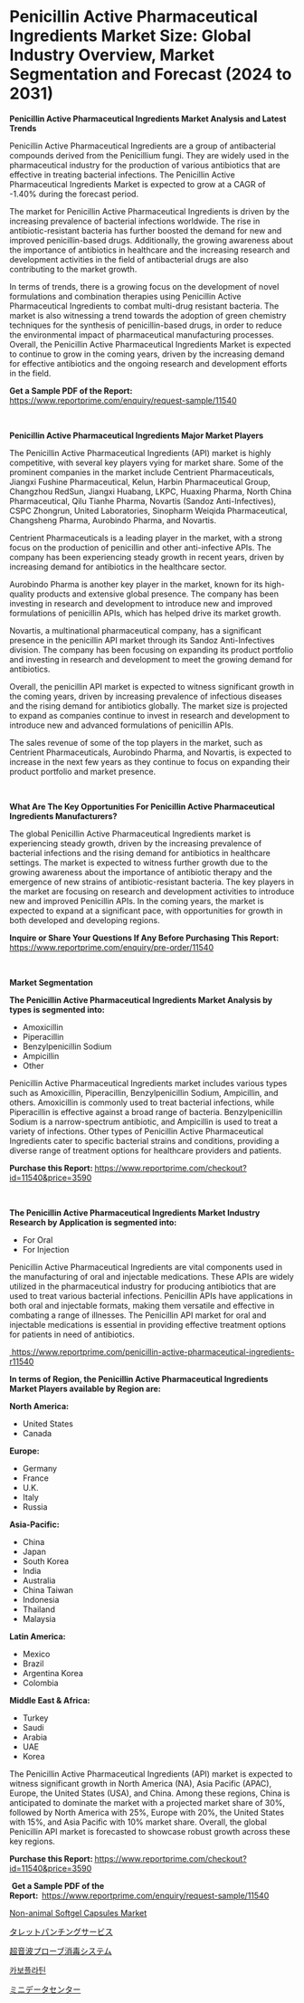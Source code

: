 <p><h1>Penicillin Active Pharmaceutical Ingredients Market Size: Global Industry Overview, Market Segmentation and Forecast (2024 to 2031)</h1></p><p><strong>Penicillin Active Pharmaceutical Ingredients Market Analysis and Latest Trends</strong></p>
<p><p>Penicillin Active Pharmaceutical Ingredients are a group of antibacterial compounds derived from the Penicillium fungi. They are widely used in the pharmaceutical industry for the production of various antibiotics that are effective in treating bacterial infections. The Penicillin Active Pharmaceutical Ingredients Market is expected to grow at a CAGR of -1.40% during the forecast period.</p><p>The market for Penicillin Active Pharmaceutical Ingredients is driven by the increasing prevalence of bacterial infections worldwide. The rise in antibiotic-resistant bacteria has further boosted the demand for new and improved penicillin-based drugs. Additionally, the growing awareness about the importance of antibiotics in healthcare and the increasing research and development activities in the field of antibacterial drugs are also contributing to the market growth.</p><p>In terms of trends, there is a growing focus on the development of novel formulations and combination therapies using Penicillin Active Pharmaceutical Ingredients to combat multi-drug resistant bacteria. The market is also witnessing a trend towards the adoption of green chemistry techniques for the synthesis of penicillin-based drugs, in order to reduce the environmental impact of pharmaceutical manufacturing processes. Overall, the Penicillin Active Pharmaceutical Ingredients Market is expected to continue to grow in the coming years, driven by the increasing demand for effective antibiotics and the ongoing research and development efforts in the field.</p></p>
<p><strong>Get a Sample PDF of the Report:&nbsp;</strong> <a href="https://www.reportprime.com/enquiry/request-sample/11540">https://www.reportprime.com/enquiry/request-sample/11540</a></p>
<p>&nbsp;</p>
<p><strong>Penicillin Active Pharmaceutical Ingredients Major Market Players</strong></p>
<p><p>The Penicillin Active Pharmaceutical Ingredients (API) market is highly competitive, with several key players vying for market share. Some of the prominent companies in the market include Centrient Pharmaceuticals, Jiangxi Fushine Pharmaceutical, Kelun, Harbin Pharmaceutical Group, Changzhou RedSun, Jiangxi Huabang, LKPC, Huaxing Pharma, North China Pharmaceutical, Qilu Tianhe Pharma, Novartis (Sandoz Anti-Infectives), CSPC Zhongrun, United Laboratories, Sinopharm Weiqida Pharmaceutical, Changsheng Pharma, Aurobindo Pharma, and Novartis.</p><p>Centrient Pharmaceuticals is a leading player in the market, with a strong focus on the production of penicillin and other anti-infective APIs. The company has been experiencing steady growth in recent years, driven by increasing demand for antibiotics in the healthcare sector.</p><p>Aurobindo Pharma is another key player in the market, known for its high-quality products and extensive global presence. The company has been investing in research and development to introduce new and improved formulations of penicillin APIs, which has helped drive its market growth.</p><p>Novartis, a multinational pharmaceutical company, has a significant presence in the penicillin API market through its Sandoz Anti-Infectives division. The company has been focusing on expanding its product portfolio and investing in research and development to meet the growing demand for antibiotics.</p><p>Overall, the penicillin API market is expected to witness significant growth in the coming years, driven by increasing prevalence of infectious diseases and the rising demand for antibiotics globally. The market size is projected to expand as companies continue to invest in research and development to introduce new and advanced formulations of penicillin APIs.</p><p>The sales revenue of some of the top players in the market, such as Centrient Pharmaceuticals, Aurobindo Pharma, and Novartis, is expected to increase in the next few years as they continue to focus on expanding their product portfolio and market presence.</p></p>
<p>&nbsp;</p>
<p><strong>What Are The Key Opportunities For Penicillin Active Pharmaceutical Ingredients Manufacturers?</strong></p>
<p><p>The global Penicillin Active Pharmaceutical Ingredients market is experiencing steady growth, driven by the increasing prevalence of bacterial infections and the rising demand for antibiotics in healthcare settings. The market is expected to witness further growth due to the growing awareness about the importance of antibiotic therapy and the emergence of new strains of antibiotic-resistant bacteria. The key players in the market are focusing on research and development activities to introduce new and improved Penicillin APIs. In the coming years, the market is expected to expand at a significant pace, with opportunities for growth in both developed and developing regions.</p></p>
<p><strong>Inquire or Share Your Questions If Any Before Purchasing This Report:</strong> <a href="https://www.reportprime.com/enquiry/pre-order/11540">https://www.reportprime.com/enquiry/pre-order/11540</a></p>
<p>&nbsp;</p>
<p><strong>Market Segmentation</strong></p>
<p><strong>The Penicillin Active Pharmaceutical Ingredients Market Analysis by types is segmented into:</strong></p>
<p><ul><li>Amoxicillin</li><li>Piperacillin</li><li>Benzylpenicillin Sodium</li><li>Ampicillin</li><li>Other</li></ul></p>
<p><p>Penicillin Active Pharmaceutical Ingredients market includes various types such as Amoxicillin, Piperacillin, Benzylpenicillin Sodium, Ampicillin, and others. Amoxicillin is commonly used to treat bacterial infections, while Piperacillin is effective against a broad range of bacteria. Benzylpenicillin Sodium is a narrow-spectrum antibiotic, and Ampicillin is used to treat a variety of infections. Other types of Penicillin Active Pharmaceutical Ingredients cater to specific bacterial strains and conditions, providing a diverse range of treatment options for healthcare providers and patients.</p></p>
<p><strong>Purchase this Report:&nbsp;</strong><a href="https://www.reportprime.com/checkout?id=11540&price=3590">https://www.reportprime.com/checkout?id=11540&price=3590</a></p>
<p>&nbsp;</p>
<p><strong>The Penicillin Active Pharmaceutical Ingredients Market Industry Research by Application is segmented into:</strong></p>
<p><ul><li>For Oral</li><li>For Injection</li></ul></p>
<p><p>Penicillin Active Pharmaceutical Ingredients are vital components used in the manufacturing of oral and injectable medications. These APIs are widely utilized in the pharmaceutical industry for producing antibiotics that are used to treat various bacterial infections. Penicillin APIs have applications in both oral and injectable formats, making them versatile and effective in combating a range of illnesses. The Penicillin API market for oral and injectable medications is essential in providing effective treatment options for patients in need of antibiotics.</p></p>
<p><a href="https://www.reportprime.com/penicillin-active-pharmaceutical-ingredients-r11540">&nbsp;https://www.reportprime.com/penicillin-active-pharmaceutical-ingredients-r11540</a></p>
<p><strong>In terms of Region, the Penicillin Active Pharmaceutical Ingredients Market Players available by Region are:</strong></p>
<p>
    <p> <strong> North America: </strong>
        <ul>
            <li>United States</li>
            <li>Canada</li>
        </ul>
        </p> 
    <p> <strong> Europe: </strong>
        <ul>
            <li>Germany</li>
            <li>France</li>
            <li>U.K.</li>
            <li>Italy</li>
            <li>Russia</li>
        </ul>
        </p> 
    <p> <strong> Asia-Pacific: </strong>
        <ul>
            <li>China</li>
            <li>Japan</li>
            <li>South Korea</li>
            <li>India</li>
            <li>Australia</li>
            <li>China Taiwan</li>
            <li>Indonesia</li>
            <li>Thailand</li>
            <li>Malaysia</li>
        </ul>
        </p> 
    <p> <strong> Latin America: </strong>
        <ul>
            <li>Mexico</li>
            <li>Brazil</li>
            <li>Argentina Korea</li>
            <li>Colombia</li>
        </ul>
        </p> 
    <p> <strong> Middle East & Africa: </strong>
        <ul>
            <li>Turkey</li>
            <li>Saudi</li>
            <li>Arabia</li>
            <li>UAE</li>
            <li>Korea</li>
        </ul>
    </p>
    </p>
<p><p>The Penicillin Active Pharmaceutical Ingredients (API) market is expected to witness significant growth in North America (NA), Asia Pacific (APAC), Europe, the United States (USA), and China. Among these regions, China is anticipated to dominate the market with a projected market share of 30%, followed by North America with 25%, Europe with 20%, the United States with 15%, and Asia Pacific with 10% market share. Overall, the global Penicillin API market is forecasted to showcase robust growth across these key regions.</p></p>
<p><strong>Purchase this Report: </strong><a href="https://www.reportprime.com/checkout?id=11540&price=3590">https://www.reportprime.com/checkout?id=11540&price=3590</a></p>
<p>&nbsp;<strong>Get a Sample PDF of the Report:&nbsp;&nbsp;</strong><a href="https://www.reportprime.com/enquiry/request-sample/11540">https://www.reportprime.com/enquiry/request-sample/11540</a></p>
<p><strong></strong></p>
<p><p><a href="https://github.com/PeterParrish5/Market-Research-Report-List-4/blob/main/non-animal-softgel-capsules-market.md">Non-animal Softgel Capsules Market</a></p><p><a href="https://github.com/CloydAbbott2023/Market-Research-Report-List-1/blob/main/168651926080.md">タレットパンチングサービス</a></p><p><a href="https://medium.com/@austincooper525/%E8%B6%85%E9%9F%B3%E6%B3%A2%E3%83%97%E3%83%AD%E3%83%BC%E3%83%96%E6%B6%88%E6%AF%92%E3%82%B7%E3%82%B9%E3%83%86%E3%83%A0%E5%B8%82%E5%A0%B4%E3%81%AF-2031%E5%B9%B4%E3%81%BE%E3%81%A7%E3%81%AE%E5%B8%82%E5%A0%B4%E3%82%B7%E3%82%A7%E3%82%A2-%E3%82%B5%E3%82%A4%E3%82%BA-%E4%BA%88%E6%B8%AC%E3%81%AB%E7%84%A6%E7%82%B9%E3%82%92%E5%BD%93%E3%81%A6%E3%81%A6%E3%81%84%E3%81%BE%E3%81%99-cc66fa7ee9de">超音波プローブ消毒システム</a></p><p><a href="https://medium.com/@bobbyreitenberg879562023/%EC%B9%B4%EB%B3%B4%ED%94%8C%EB%9D%BC%ED%8B%B4-%EC%8B%9C%EC%9E%A5-%EB%B6%84%EC%84%9D-cagr-%EC%8B%9C%EC%9E%A5-%EC%84%B8%EB%B6%84%ED%99%94-%EB%B0%8F-%EA%B8%80%EB%A1%9C%EB%B2%8C-%EC%82%B0%EC%97%85-%EA%B0%9C%EC%9A%94-c5e1e1c5705e">카보플라틴</a></p><p><a href="https://medium.com/@stephengrant2015/%E3%83%9F%E3%83%8B%E3%83%87%E3%83%BC%E3%82%BF%E3%82%BB%E3%83%B3%E3%82%BF%E3%83%BC%E5%B8%82%E5%A0%B4%E8%A6%8F%E6%A8%A1-cagr-%E3%83%88%E3%83%AC%E3%83%B3%E3%83%892024%E5%B9%B4%E3%81%8B%E3%82%892030%E5%B9%B4%E3%81%BE%E3%81%A7-bc71ccb1c6ca">ミニデータセンター</a></p></p>